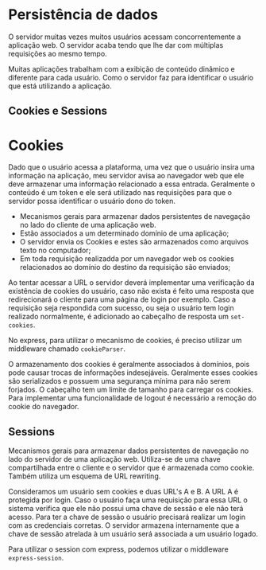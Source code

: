 # Persistência de dados

O servidor muitas vezes muitos usuários acessam concorrentemente a aplicação web. O servidor acaba tendo que lhe dar com múltiplas requisições ao mesmo tempo.

Muitas aplicações trabalham com a exibição de conteúdo dinâmico e diferente para cada usuário. Como o servidor faz para identificar o usuário que está utilizando a aplicação.

## Cookies e Sessions

# Cookies

Dado que o usuário acessa a plataforma, uma vez que o usuário insira uma informação na aplicação, meu servidor avisa ao navegador web que ele deve armazenar uma informação relacionado a essa entrada. Geralmente o conteúdo é um token e ele será utilizado nas requisições para que o servidor possa identificar o usuário dono do token.

- Mecanismos gerais para armazenar dados persistentes de navegação no lado do cliente de uma aplicação web.
- Estão associados a um determinado domínio de uma aplicação;
- O servidor envia os Cookies e estes são armazenados como arquivos texto no computador;
- Em toda requisição realizadda por um navegador web os cookies relacionados ao domínio do destino da requisição são enviados;

Ao tentar acessar a URL o servidor deverá implementar uma verificação da existência de cookies do usuário, caso não exista é feito uma resposta que redirecionará o cliente para uma página de login por exemplo.
Caso a requisição seja respondida com sucesso, ou seja o usuário tem login realizado normalmente, é adicionado ao cabeçalho de resposta um `set-cookies`.

No express, para utilizar o mecanismo de cookies, é preciso utilizar um middleware chamado `cookieParser`.

O armazenamento dos cookies é geralmente associados à domínios, pois pode causar trocas de informações indesejáveis. Geralmente esses cookies são serializados e possuem uma segurança mínima para não serem forjados. O cabeçalho tem um limite de tamanho para carregar os cookies. Para implementar uma funcionalidade de logout é necessário a remoção do cookie do navegador.

## Sessions

Mecanismos gerais para armazenar dados persistentes de navegação no lado do servidor de uma aplicação web. Utiliza-se de uma chave compartilhada entre o cliente e o servidor que é armazenada como cookie. Também utiliza um esquema de URL rewriting.

Consideramos um usuário sem cookies e duas URL's A e B. A URL A é protegida por login. Caso o usuário faça uma requisição para essa URL o sistema verifica que ele não possui uma chave de sessão e ele não terá acesso. Para ter a chave de sessão o usuário precisará realizar um login com as credenciais corretas. O servidor armazena internamente que a chave de sessão atrelada à um usuário será associada a um usuário logado.

Para utilizar o session com express, podemos utilizar o middleware `express-session`.
